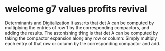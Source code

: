 # welcome g7 values profits revival

Determinants and Digitalization
It asserts that det A can be computed by multiplying the entries of row 1 by the corresponding compactors, and adding the results. The astonishing thing is that det A can be computed by taking the compactor expansion along any row or column: Simply multiply each entry of that row or column by the corresponding compactor and add.

